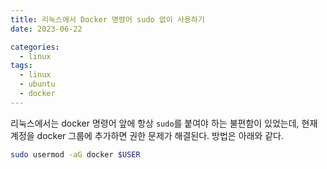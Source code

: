 ```yaml
---
title: 리눅스에서 Docker 명령어 sudo 없이 사용하기
date: 2023-06-22

categories:
  - linux
tags:
  - linux
  - ubuntu
  - docker
---
```


리눅스에서는 docker 명령어 앞에 항상 `sudo`를 붙여야 하는 불편함이 있었는데, 현재 계정을 docker 그룹에 추가하면 권한 문제가 해결된다. 방법은 아래와 같다.

```bash
sudo usermod -aG docker $USER
```
